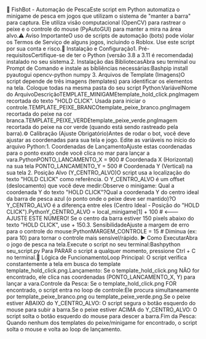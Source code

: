 🎣 FishBot - Automação de PescaEste script em Python automatiza o minigame de pesca em jogos que utilizam o sistema de "manter a barra" para captura. Ele utiliza visão computacional (OpenCV) para rastrear o peixe e o controle do mouse (PyAutoGUI) para manter a mira na área alvo.⚠️ Aviso ImportanteO uso de scripts de automação (bots) pode violar os Termos de Serviço de alguns jogos, incluindo o Roblox. Use este script por sua conta e risco.🚀 Instalação e Configuração1. Pré-requisitosCertifique-se de ter o Python (versão 3.8 a 3.11 é recomendada) instalado no seu sistema.2. Instalação das BibliotecasAbra seu terminal ou Prompt de Comando e instale as bibliências necessárias:Bashpip install pyautogui opencv-python numpy
3. Arquivos de Template (Imagens)O script depende de três imagens (templates) para identificar os elementos na tela. Coloque todas na mesma pasta do seu script Python:VariávelNome do ArquivoDescriçãoTEMPLATE_MINIGAMEtemplate_hold_click.pngImagem recortada do texto "HOLD CLICK". Usada para iniciar o controle.TEMPLATE_PEIXE_BRANCOtemplate_peixe_branco.pngImagem recortada do peixe na cor branca.TEMPLATE_PEIXE_VERDEtemplate_peixe_verde.pngImagem recortada do peixe na cor verde (quando está sendo rastreado pela barra).⚙️ Calibração (Ajuste Obrigatório)Antes de rodar o bot, você deve ajustar as coordenadas para sua tela e jogo. Edite as variáveis no início do arquivo Python:1. Coordenadas de LançamentoAjuste estas coordenadas para o ponto exato onde você clica no mar para lançar a vara.PythonPONTO_LANCAMENTO_X = 900  # Coordenada X (Horizontal) na sua tela
PONTO_LANCAMENTO_Y = 500  # Coordenada Y (Vertical) na sua tela
2. Posição Alvo (Y_CENTRO_ALVO)O script usa a localização do texto "HOLD CLICK" como referência. O Y_CENTRO_ALVO é um offset (deslocamento) que você deve medir:Observe o minigame: Qual a coordenada Y do texto "HOLD CLICK"?Qual a coordenada Y do centro ideal da barra de pesca azul (o ponto onde o peixe deve ser mantido)?O Y_CENTRO_ALVO é a diferença entre eles (Centro Ideal - Posição do "HOLD CLICK").PythonY_CENTRO_ALVO = local_minigame[1] + 100  # <--- AJUSTE ESTE NÚMERO!
Se o centro da barra estiver 150 pixels abaixo do texto "HOLD CLICK", use + 150.3. SensibilidadeAjuste a margem de erro para o controle do mouse:PythonMARGEM_CONTROLE = 15  # Diminua (ex: para 10) para tornar o controle mais sensível/rápido.
▶️ Como ExecutarAbra o jogo de pesca na tela.Execute o script no seu terminal:Bashpython seu_script.py
Para PARAR o script a qualquer momento, pressione Ctrl + C no terminal.🔧 Lógica de FuncionamentoLoop Principal: O script verifica constantemente a tela em busca do template template_hold_click.png.Lançamento: Se o template_hold_click.png NÃO for encontrado, ele clica nas coordenadas (PONTO_LANCAMENTO_X, Y) para lançar a vara.Controle da Pesca: Se o template_hold_click.png FOR encontrado, o script entra no loop de controle:Ele procura simultaneamente por template_peixe_branco.png ou template_peixe_verde.png.Se o peixe estiver ABAIXO do Y_CENTRO_ALVO: O script segura o botão esquerdo do mouse para subir a barra.Se o peixe estiver ACIMA do Y_CENTRO_ALVO: O script solta o botão esquerdo do mouse para descer a barra.Fim da Pesca: Quando nenhum dos templates do peixe/minigame for encontrado, o script solta o mouse e volta ao loop de lançamento.
